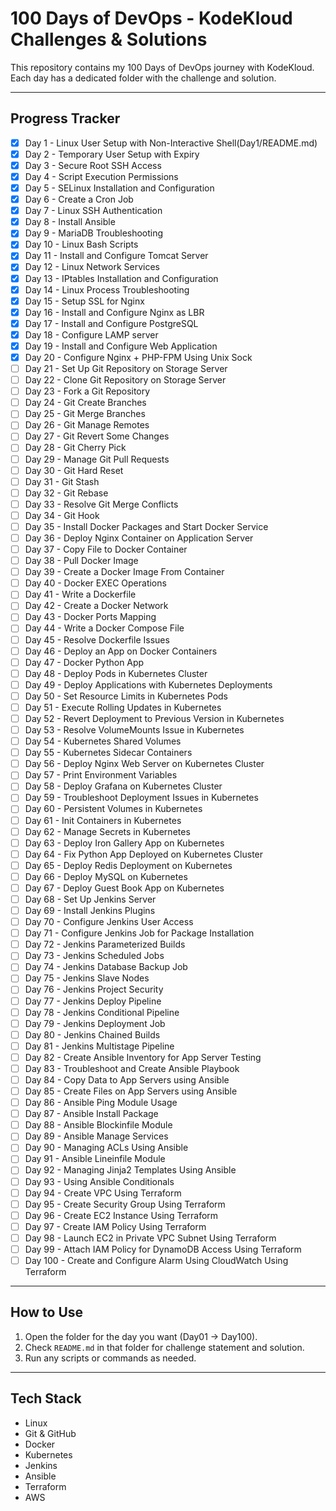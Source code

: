# 100 Days of DevOps - KodeKloud Challenges & Solutions

This repository contains my 100 Days of DevOps journey with KodeKloud.  
Each day has a dedicated folder with the challenge and solution.

---

## Progress Tracker
- [x] Day 1 - Linux User Setup with Non-Interactive Shell(Day1/README.md)
- [x] Day 2 - Temporary User Setup with Expiry  
- [x] Day 3 - Secure Root SSH Access  
- [x] Day 4 - Script Execution Permissions  
- [x] Day 5 - SELinux Installation and Configuration  
- [x] Day 6 - Create a Cron Job  
- [x] Day 7 - Linux SSH Authentication  
- [x] Day 8 - Install Ansible  
- [x] Day 9 - MariaDB Troubleshooting  
- [x] Day 10 - Linux Bash Scripts  
- [x] Day 11 - Install and Configure Tomcat Server  
- [x] Day 12 - Linux Network Services  
- [x] Day 13 - IPtables Installation and Configuration  
- [x] Day 14 - Linux Process Troubleshooting  
- [x] Day 15 - Setup SSL for Nginx  
- [x] Day 16 - Install and Configure Nginx as LBR  
- [x] Day 17 - Install and Configure PostgreSQL  
- [x] Day 18 - Configure LAMP server  
- [x] Day 19 - Install and Configure Web Application  
- [x] Day 20 - Configure Nginx + PHP-FPM Using Unix Sock  
- [ ] Day 21 - Set Up Git Repository on Storage Server  
- [ ] Day 22 - Clone Git Repository on Storage Server  
- [ ] Day 23 - Fork a Git Repository  
- [ ] Day 24 - Git Create Branches  
- [ ] Day 25 - Git Merge Branches  
- [ ] Day 26 - Git Manage Remotes  
- [ ] Day 27 - Git Revert Some Changes  
- [ ] Day 28 - Git Cherry Pick  
- [ ] Day 29 - Manage Git Pull Requests  
- [ ] Day 30 - Git Hard Reset  
- [ ] Day 31 - Git Stash  
- [ ] Day 32 - Git Rebase  
- [ ] Day 33 - Resolve Git Merge Conflicts  
- [ ] Day 34 - Git Hook  
- [ ] Day 35 - Install Docker Packages and Start Docker Service  
- [ ] Day 36 - Deploy Nginx Container on Application Server  
- [ ] Day 37 - Copy File to Docker Container  
- [ ] Day 38 - Pull Docker Image  
- [ ] Day 39 - Create a Docker Image From Container  
- [ ] Day 40 - Docker EXEC Operations  
- [ ] Day 41 - Write a Dockerfile  
- [ ] Day 42 - Create a Docker Network  
- [ ] Day 43 - Docker Ports Mapping  
- [ ] Day 44 - Write a Docker Compose File  
- [ ] Day 45 - Resolve Dockerfile Issues  
- [ ] Day 46 - Deploy an App on Docker Containers  
- [ ] Day 47 - Docker Python App  
- [ ] Day 48 - Deploy Pods in Kubernetes Cluster  
- [ ] Day 49 - Deploy Applications with Kubernetes Deployments  
- [ ] Day 50 - Set Resource Limits in Kubernetes Pods  
- [ ] Day 51 - Execute Rolling Updates in Kubernetes  
- [ ] Day 52 - Revert Deployment to Previous Version in Kubernetes  
- [ ] Day 53 - Resolve VolumeMounts Issue in Kubernetes  
- [ ] Day 54 - Kubernetes Shared Volumes  
- [ ] Day 55 - Kubernetes Sidecar Containers  
- [ ] Day 56 - Deploy Nginx Web Server on Kubernetes Cluster  
- [ ] Day 57 - Print Environment Variables  
- [ ] Day 58 - Deploy Grafana on Kubernetes Cluster  
- [ ] Day 59 - Troubleshoot Deployment Issues in Kubernetes  
- [ ] Day 60 - Persistent Volumes in Kubernetes  
- [ ] Day 61 - Init Containers in Kubernetes  
- [ ] Day 62 - Manage Secrets in Kubernetes  
- [ ] Day 63 - Deploy Iron Gallery App on Kubernetes  
- [ ] Day 64 - Fix Python App Deployed on Kubernetes Cluster  
- [ ] Day 65 - Deploy Redis Deployment on Kubernetes  
- [ ] Day 66 - Deploy MySQL on Kubernetes  
- [ ] Day 67 - Deploy Guest Book App on Kubernetes  
- [ ] Day 68 - Set Up Jenkins Server  
- [ ] Day 69 - Install Jenkins Plugins  
- [ ] Day 70 - Configure Jenkins User Access  
- [ ] Day 71 - Configure Jenkins Job for Package Installation  
- [ ] Day 72 - Jenkins Parameterized Builds  
- [ ] Day 73 - Jenkins Scheduled Jobs  
- [ ] Day 74 - Jenkins Database Backup Job  
- [ ] Day 75 - Jenkins Slave Nodes  
- [ ] Day 76 - Jenkins Project Security  
- [ ] Day 77 - Jenkins Deploy Pipeline  
- [ ] Day 78 - Jenkins Conditional Pipeline  
- [ ] Day 79 - Jenkins Deployment Job  
- [ ] Day 80 - Jenkins Chained Builds  
- [ ] Day 81 - Jenkins Multistage Pipeline  
- [ ] Day 82 - Create Ansible Inventory for App Server Testing  
- [ ] Day 83 - Troubleshoot and Create Ansible Playbook  
- [ ] Day 84 - Copy Data to App Servers using Ansible  
- [ ] Day 85 - Create Files on App Servers using Ansible  
- [ ] Day 86 - Ansible Ping Module Usage  
- [ ] Day 87 - Ansible Install Package  
- [ ] Day 88 - Ansible Blockinfile Module  
- [ ] Day 89 - Ansible Manage Services  
- [ ] Day 90 - Managing ACLs Using Ansible  
- [ ] Day 91 - Ansible Lineinfile Module  
- [ ] Day 92 - Managing Jinja2 Templates Using Ansible  
- [ ] Day 93 - Using Ansible Conditionals  
- [ ] Day 94 - Create VPC Using Terraform  
- [ ] Day 95 - Create Security Group Using Terraform  
- [ ] Day 96 - Create EC2 Instance Using Terraform  
- [ ] Day 97 - Create IAM Policy Using Terraform  
- [ ] Day 98 - Launch EC2 in Private VPC Subnet Using Terraform  
- [ ] Day 99 - Attach IAM Policy for DynamoDB Access Using Terraform  
- [ ] Day 100 - Create and Configure Alarm Using CloudWatch Using Terraform  

---

## How to Use
1. Open the folder for the day you want (Day01 → Day100).  
2. Check `README.md` in that folder for challenge statement and solution.  
3. Run any scripts or commands as needed.  

---

## Tech Stack
- Linux  
- Git & GitHub  
- Docker  
- Kubernetes  
- Jenkins  
- Ansible  
- Terraform  
- AWS
